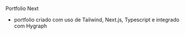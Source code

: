 
Portfolio Next

- portfolio criado com uso de Tailwind, Next.js, Typescript e integrado com Hygraph
